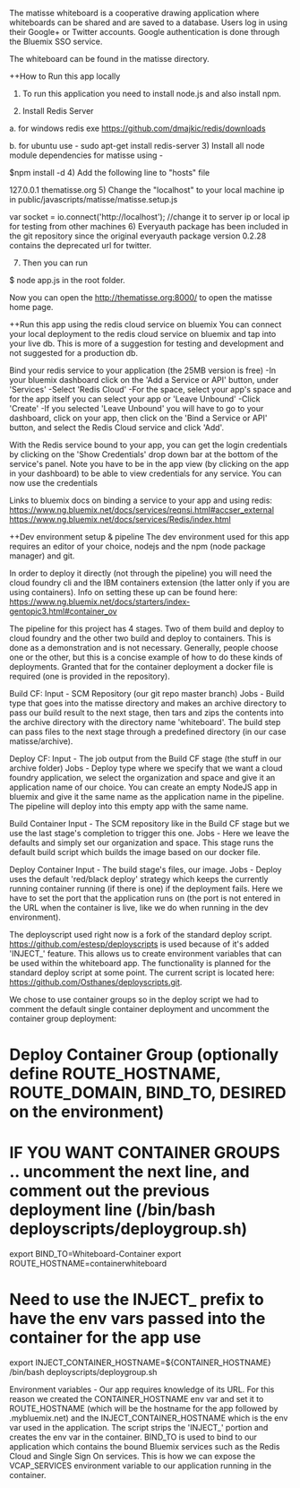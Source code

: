 The matisse whiteboard is a cooperative drawing application where whiteboards can be shared and are saved to a database. Users log in using their Google+ or Twitter accounts. Google authentication is done through the Bluemix SSO service.

The whiteboard can be found in the matisse directory.

++How to Run this app locally

1) To run this application you need to install node.js and also install npm.

2) Install Redis Server

a. for windows redis exe https://github.com/dmajkic/redis/downloads

b. for ubuntu use - sudo apt-get install redis-server
3) Install all node module dependencies for matisse using -

$npm install -d
4) Add the following line to "hosts" file

127.0.0.1 thematisse.org
5) Change the "localhost" to your local machine ip in public/javascripts/matisse/matisse.setup.js

var socket = io.connect('http://localhost'); //change it to server ip or local ip for testing from other machines
6) Everyauth package has been included in the git repository since the original everyauth package version 0.2.28 contains the deprecated url for twitter.

7) Then you can run

$ node app.js
in the root folder.

Now you can open the http://thematisse.org:8000/ to open the matisse home page.

++Run this app using the redis cloud service on bluemix
You can connect your local deployment to the redis cloud service on bluemix and tap into your live db. This is more of a suggestion for testing and development and not suggested for a production db.

Bind your redis service to your application (the 25MB version is free)
-In your bluemix dashboard click on the 'Add a Service or API' button, under 'Services'
-Select 'Redis Cloud'
-For the space, select your app's space and for the app itself you can select your app or 'Leave Unbound'
-Click 'Create'
-If you selected 'Leave Unbound' you will have to go to your dashboard, click on your app, then click on the 'Bind a Service or API' button, and select the Redis Cloud service and click 'Add'.

With the Redis service bound to your app, you can get the login credentials by clicking on the 'Show Credentials' drop down bar at the bottom of the service's panel. Note you have to be in the app view (by clicking on the app in your dashboard) to be able to view credentials for any service. You can now use the credentials

Links to bluemix docs on binding a service to your app and using redis:
https://www.ng.bluemix.net/docs/services/reqnsi.html#accser_external
https://www.ng.bluemix.net/docs/services/Redis/index.html

++Dev environment setup & pipeline
The dev environment used for this app requires an editor of your choice, nodejs and the npm (node package manager) and git.

In order to deploy it directly (not through the pipeline) you will need the cloud foundry cli and the IBM containers extension (the latter only if you are using containers). Info on setting these up can be found here: https://www.ng.bluemix.net/docs/starters/index-gentopic3.html#container_ov

The pipeline for this project has 4 stages. Two of them build and deploy to cloud foundry and the other two build and deploy to containers. This is done as a demonstration and is not necessary. Generally, people choose one or the other, but this is a concise example of how to do these kinds of deployments. Granted that for the container deployment a docker file is required (one is provided in the repository).

Build CF:
Input - SCM Repository (our git repo master branch)
Jobs - Build type that goes into the matisse directory and makes an archive directory to pass our build result to the next stage, then tars and zips the contents into the archive directory with the directory name 'whiteboard'.
The build step can pass files to the next stage through a predefined directory (in our case matisse/archive).

Deploy CF:
Input - The job output from the Build CF stage (the stuff in our archive folder)
Jobs - Deploy type where we specify that we want a cloud foundry application, we select the organization and space and give it an application name of our choice. You can create an empty NodeJS app in bluemix and give it the same name as the application name in the pipeline. The pipeline will deploy into this empty app with the same name.

Build Container
Input - The SCM repository like in the Build CF stage but we use the last stage's completion to trigger this one.
Jobs - Here we leave the defaults and simply set our organization and space. This stage runs the default build script which builds the image based on our docker file.

Deploy Container
Input - The build stage's files, our image.
Jobs - Deploy uses the default 'red/black deploy' strategy which keeps the currently running container running (if there is one) if the deployment fails. Here we have to set the port that the application runs on (the port is not entered in the URL when the container is live, like we do when running in the dev environment). 

The deployscript used right now is a fork of the standard deploy script. https://github.com/estesp/deployscripts is used because of it's added 'INJECT_' feature. This allows us to create environment variables that can be used within the whiteboard app. The functionality is planned for the standard deploy script at some point. The current script is located here: https://github.com/Osthanes/deployscripts.git.

We chose to use container groups so in the deploy script we had to comment the default single container deployment and uncomment the container group deployment:

# Deploy Container Group (optionally define ROUTE_HOSTNAME, ROUTE_DOMAIN, BIND_TO, DESIRED on the environment)
# IF YOU WANT CONTAINER GROUPS .. uncomment the next line, and comment out the previous deployment line (/bin/bash deployscripts/deploygroup.sh)
export BIND_TO=Whiteboard-Container
export ROUTE_HOSTNAME=containerwhiteboard
# Need to use the INJECT_ prefix to have the env vars passed into the container for the app use
export INJECT_CONTAINER_HOSTNAME=${CONTAINER_HOSTNAME}
/bin/bash deployscripts/deploygroup.sh 

Environment variables - Our app requires knowledge of its URL. For this reason we created the CONTAINER_HOSTNAME env var and set it to ROUTE_HOSTNAME (which will be the hostname for the app followed by .mybluemix.net) and the INJECT_CONTAINER_HOSTNAME which is the env var used in the application. The script strips the 'INJECT_' portion and creates the env var in the container.
BIND_TO is used to bind to our application which contains the bound Bluemix services such as the Redis Cloud and Single Sign On services. This is how we can expose the VCAP_SERVICES environment variable to our application running in the container.